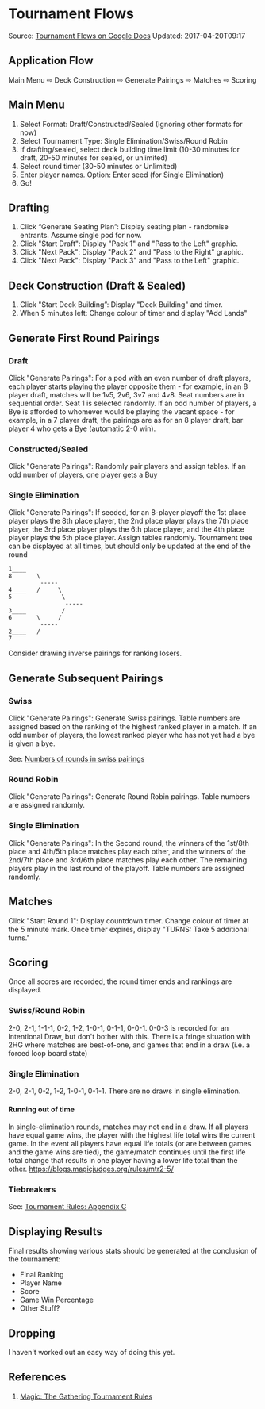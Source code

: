 # Tournament Flows
Source: [Tournament Flows on Google Docs](https://docs.google.com/document/d/13yMRQv2FChbhES158n7BA3Z7GUSlLCzFeruHWbFwj7A/edit?usp=sharing)
Updated: 2017-04-20T09:17

## Application Flow
Main Menu ⇨ Deck Construction ⇨ Generate Pairings ⇨ Matches ⇨ Scoring

## Main Menu
1. Select Format: Draft/Constructed/Sealed (Ignoring other formats for now)
2. Select Tournament Type:  Single Elimination/Swiss/Round Robin
3. If drafting/sealed, select deck building time limit (10-30 minutes for draft, 20-50 minutes for sealed, or unlimited)
4. Select round timer (30-50 minutes or Unlimited)
5. Enter player names.  Option: Enter seed (for Single Elimination)
6. Go!

## Drafting
1. Click “Generate Seating Plan”:  Display seating plan - randomise entrants.  Assume single pod for now.
2. Click "Start Draft": Display "Pack 1" and "Pass to the Left" graphic.
3. Click "Next Pack": Display "Pack 2" and "Pass to the Right" graphic.
4. Click "Next Pack": Display "Pack 3" and "Pass to the Left" graphic.

## Deck Construction (Draft & Sealed)
1. Click "Start Deck Building”:  Display "Deck Building" and timer.
2. When 5 minutes left:  Change colour of timer and display "Add Lands"

## Generate First Round Pairings
### Draft
Click "Generate Pairings": For a pod with an even number of draft players, each player starts playing the player opposite them - for example, in an 8 player draft, matches will be 1v5, 2v6, 3v7 and 4v8.  Seat numbers are in sequential order.  Seat 1 is selected randomly.  If an odd number of players, a Bye is afforded to whomever would be playing the vacant space - for example, in a 7 player draft, the pairings are as for an 8 player draft, bar player 4 who gets a Bye (automatic 2-0 win).

### Constructed/Sealed
Click "Generate Pairings": Randomly pair players and assign tables.  If an odd number of players, one player gets a Buy

### Single Elimination
Click "Generate Pairings": If seeded, for an 8-player playoff the 1st place player plays the 8th place player, the 2nd place player plays the 7th place player, the 3rd place player plays the 6th place player, and the 4th place player plays the 5th place player.  Assign tables randomly.  Tournament tree can be displayed at all times, but should only be updated at the end of the round

```
1____
8       \
         -----
4____   /     \
5              \
                -----
3____          /
6       \     /
         -----
2____   /
7
```

Consider drawing inverse pairings for ranking losers.

## Generate Subsequent Pairings
### Swiss
Click "Generate Pairings":  Generate Swiss pairings.  Table numbers are assigned based on the ranking of the highest ranked player in a match.  If an odd number of players, the lowest ranked player who has not yet had a bye is given a bye.

See: [Numbers of rounds in swiss pairings](http://magic.wizards.com/en/game-info/products/magic-online/swiss-pairings)

### Round Robin
Click "Generate Pairings":  Generate Round Robin pairings.  Table numbers are assigned randomly.

### Single Elimination
Click "Generate Pairings":  In the Second round, the winners of the 1st/8th place and 4th/5th place matches play each other, and the winners of the 2nd/7th place and 3rd/6th place matches play each other. The remaining players play in the last round of the playoff.  Table numbers are assigned randomly.
 
## Matches
Click "Start Round 1": Display countdown timer.  Change colour of timer at the 5 minute mark.  Once timer expires, display "TURNS:  Take 5 additional turns."

## Scoring
Once all scores are recorded, the round timer ends and rankings are displayed.

### Swiss/Round Robin
2-0, 2-1, 1-1-1, 0-2, 1-2, 1-0-1, 0-1-1, 0-0-1.  0-0-3 is recorded for an Intentional Draw, but don't bother with this.
There is a fringe situation with 2HG where matches are best-of-one, and games that end in a draw (i.e. a forced loop board state)

### Single Elimination
2-0, 2-1, 0-2, 1-2, 1-0-1, 0-1-1.  There are no draws in single elimination.

#### Running out of time
In single-elimination rounds, matches may not end in a draw. If all players have equal game wins, the player with the highest life total wins the current game. In the event all players have equal life totals (or are between games and the game wins are tied), the game/match continues until the first life total change that results in one player having a lower life total than the other. https://blogs.magicjudges.org/rules/mtr2-5/

### Tiebreakers
See: [Tournament Rules: Appendix C](https://blogs.magicjudges.org/rules/mtr-appendix-c/)

## Displaying Results
Final results showing various stats should be generated at the conclusion of the tournament:
- Final Ranking
- Player Name
- Score
- Game Win Percentage
- Other Stuff?

## Dropping
I haven't worked out an easy way of doing this yet.

## References
1. [Magic: The Gathering Tournament Rules](https://blogs.magicjudges.org/rules/mtr/)